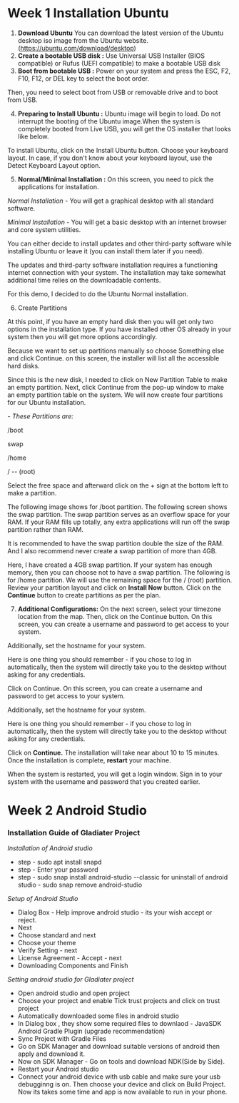 # Week 1 Installation Ubuntu

1.   **Download Ubuntu** You can download the latest version of the Ubuntu desktop iso image from the Ubuntu website.(https://ubuntu.com/download/desktop)
2.  **Create a bootable USB disk :** Use Universal USB Installer (BIOS compatible) or Rufus (UEFI compatible) to make a bootable USB disk
3.  **Boot from bootable USB :** Power on your system and press the ESC, F2, F10, F12, or DEL key to select the boot order.

Then, you need to select boot from USB or removable drive and to boot from USB.

4.  **Preparing to Install Ubuntu :** Ubuntu image will begin to load. Do not interrupt the booting of the Ubuntu image.When the system is completely booted from Live USB, you will get the OS installer that looks like below.

To install Ubuntu, click on the Install Ubuntu button.
Choose your keyboard layout. In case, if you don't know about your keyboard layout, use the Detect Keyboard Layout option. 

5.  **Normal/Minimal Installation :** On this screen, you need to pick the applications for installation.

*Normal Installation -* You will get a graphical desktop with all standard software.

*Minimal Installation -* You will get a basic desktop with an internet browser and core system utilities.

You can either decide to install updates and other third-party software while installing Ubuntu or leave it (you can install them later if you need).

The updates and third-party software installation requires a functioning internet connection with your system. The installation may take somewhat additional time relies on the downloadable contents.

For this demo, I decided to do the Ubuntu Normal installation.

6.  Create Partitions

At this point, if you have an empty hard disk then you will get only two options in the installation type. If you have installed other OS already in your system then you will get more options accordingly.

Because we want to set up partitions manually so choose Something else and click Continue.
on this screen, the installer will list all the accessible hard disks.

Since this is the new disk, I needed to click on New Partition Table to make an empty partition.
Next, click Continue from the pop-up window to make an empty partition table on the system.
We will now create four partitions for our Ubuntu installation.

*- These Partitions are:*

/boot

swap

/home

/ -- (root)

Select the free space and afterward click on the + sign at the bottom left to make a partition.

The following image shows for /boot partition.
The following screen shows the swap partition. The swap partition serves as an overflow space for your RAM. If your RAM fills up totally, any extra applications will run off the swap partition rather than RAM.

It is recommended to have the swap partition double the size of the RAM. And I also recommend never create a swap partition of more than 4GB.

Here, I have created a 4GB swap partition. If your system has enough memory, then you can choose not to have a swap partition.
The following is for /home partition.
We will use the remaining space for the / (root) partition.
Review your partition layout and click on **Install Now** button.
Click on the **Continue** button to create partitions as per the plan.

7.  **Additional Configurations:** On the next screen, select your timezone location from the map. Then, click on the Continue button.
                                    On this screen, you can create a username and password to get access to your system.

Additionally, set the hostname for your system.

Here is one thing you should remember - if you chose to log in automatically, then the system will directly take you to the desktop without asking for any credentials.

Click on Continue.
On this screen, you can create a username and password to get access to your system.

Additionally, set the hostname for your system.

Here is one thing you should remember - if you chose to log in automatically, then the system will directly take you to the desktop without asking for any credentials.

Click on **Continue.**
The installation will take near about 10 to 15 minutes. Once the installation is complete, **restart** your machine.

When the system is restarted, you will get a login window. Sign in to your system with the username and password that you created earlier.

# Week 2 Android Studio

### Installation Guide of Gladiater Project

*Installation of Android studio*
* step - sudo apt install snapd
* step - Enter your password
* step - sudo snap install android-studio --classic
for uninstall of android studio - sudo snap remove android-studio

*Setup of Android Studio*
* Dialog Box - Help improve android studio - its your wish accept or reject.
* Next
* Choose standard and next
* Choose your theme
* Verify Setting - next
* License Agreement - Accept - next
* Downloading Components and Finish

*Setting android studio for Gladiater project*
* Open android studio and open project 
* Choose your project and enable Tick trust projects and click on trust project
* Automatically downloaded some files in android studio
* In Dialog box , they show some required files to downlaod -
     JavaSDK
     Android Gradle Plugin (upgrade recommendation)
* Sync Project with Gradle Files
* Go on SDK Manager and download suitable versions of android then apply and download it.
* Now on SDK Manager - Go on tools and download NDK(Side by Side).
* Restart your Android studio
* Connect your android device with usb cable and make sure your usb debugginng is on. Then choose your device and click on Build Project. Now its takes some time and app is now available to run in your phone.



